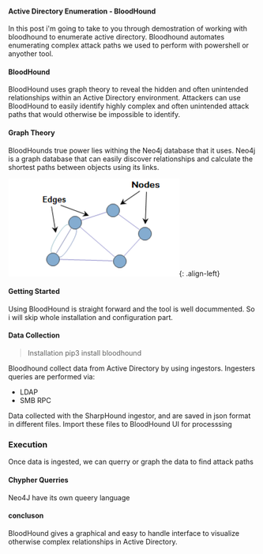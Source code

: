 #### Active Directory Enumeration - BloodHound

In this post i'm going to take to you through demostration of working with bloodhound to enumerate active directory. Bloodhound automates enumerating complex attack paths we used to perform with powershell or anyother tool. 

#### BloodHound

BloodHound uses graph theory to reveal the hidden and often unintended relationships within an Active Directory environment. Attackers can use BloodHound to easily identify highly complex and often unintended attack paths that would otherwise be impossible to identify.

#### Graph Theory
BloodHounds true power lies withing the Neo4j database that it uses. Neo4j is a graph database that can easily discover relationships and calculate the shortest paths between objects using its links.

![source-01](/img/2.png){: .align-left}


#### Getting Started
Using BloodHound is straight forward and the tool is well docummented. So i will skip whole installation and configuration part.


#### Data Collection 

> Installation pip3 install bloodhound

Bloodhound collect data from Active Directory by using ingestors. Ingesters queries are performed  via:
- LDAP
- SMB RPC

Data collected with the SharpHound ingestor, and are saved in json format in different files. Import these files to BloodHound UI for processsing 

### Execution
Once data is ingested, we can querry or graph the data to find attack paths

#### Chypher Querries 

Neo4J have its own queery language


#### concluson

BloodHound gives a graphical and easy to handle interface to visualize otherwise complex relationships in Active Directory. 
